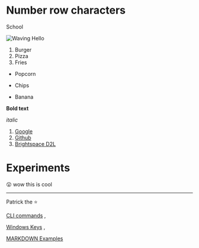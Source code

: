 # Number row characters
School

![Waving Hello](https://github.com/user-attachments/assets/2b9cdabd-42c7-4bbd-ab27-d3586f44f28c)

1. Burger
2. Pizza
3. Fries

- Popcorn
+ Chips
* Banana

**Bold text**

*italic* 

 1. [Google](google.com)
 2. [Github](github.com)
 3. [Brightspace D2L](learn.georgebrown.ca)

# Experiments

:open_mouth:  wow this is cool

----------------------------------

Patrick the :star:
 
 [CLI commands](docs/cli.md) ,

 [Windows Keys](Profile.md) ,
 
 [MARKDOWN Examples](MARKDOWN.md) 